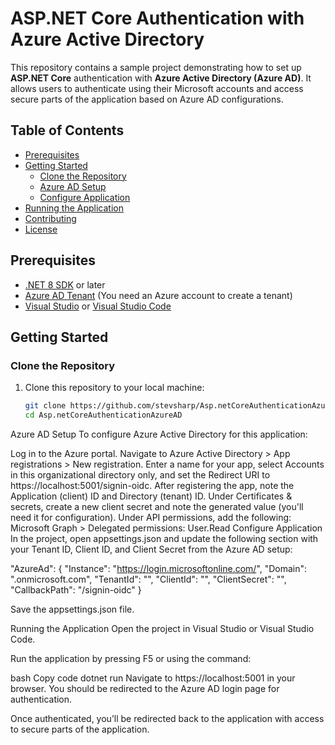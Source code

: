 # ASP.NET Core Authentication with Azure Active Directory

This repository contains a sample project demonstrating how to set up **ASP.NET Core** authentication with **Azure Active Directory (Azure AD)**. It allows users to authenticate using their Microsoft accounts and access secure parts of the application based on Azure AD configurations.

## Table of Contents
- [Prerequisites](#prerequisites)
- [Getting Started](#getting-started)
  - [Clone the Repository](#clone-the-repository)
  - [Azure AD Setup](#azure-ad-setup)
  - [Configure Application](#configure-application)
- [Running the Application](#running-the-application)
- [Contributing](#contributing)
- [License](#license)

## Prerequisites

- [.NET 8 SDK](https://dotnet.microsoft.com/download/dotnet/6.0) or later
- [Azure AD Tenant](https://portal.azure.com/) (You need an Azure account to create a tenant)
- [Visual Studio](https://visualstudio.microsoft.com/) or [Visual Studio Code](https://code.visualstudio.com/)

## Getting Started

### Clone the Repository

1. Clone this repository to your local machine:
   ```bash
   git clone https://github.com/stevsharp/Asp.netCoreAuthenticationAzureAD.git
   cd Asp.netCoreAuthenticationAzureAD
Azure AD Setup
To configure Azure Active Directory for this application:

Log in to the Azure portal.
Navigate to Azure Active Directory > App registrations > New registration.
Enter a name for your app, select Accounts in this organizational directory only, and set the Redirect URI to https://localhost:5001/signin-oidc.
After registering the app, note the Application (client) ID and Directory (tenant) ID.
Under Certificates & secrets, create a new client secret and note the generated value (you'll need it for configuration).
Under API permissions, add the following:
Microsoft Graph > Delegated permissions: User.Read
Configure Application
In the project, open appsettings.json and update the following section with your Tenant ID, Client ID, and Client Secret from the Azure AD setup:

"AzureAd": {
  "Instance": "https://login.microsoftonline.com/",
  "Domain": "<your-domain>.onmicrosoft.com",
  "TenantId": "<Your-Tenant-ID>",
  "ClientId": "<Your-Client-ID>",
  "ClientSecret": "<Your-Client-Secret>",
  "CallbackPath": "/signin-oidc"
}

Save the appsettings.json file.

Running the Application
Open the project in Visual Studio or Visual Studio Code.

Run the application by pressing F5 or using the command:

bash
Copy code
dotnet run
Navigate to https://localhost:5001 in your browser. You should be redirected to the Azure AD login page for authentication.

Once authenticated, you’ll be redirected back to the application with access to secure parts of the application.

